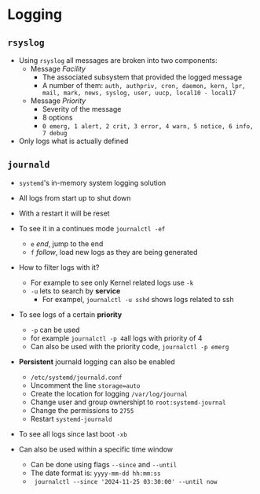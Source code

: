# Logging

## `rsyslog`
- Using `rsyslog` all messages are broken into two components:
   - Message *Facility*
      - The associated subsystem that provided the logged message
      - A number of them: `auth, authpriv, cron, daemon, kern, lpr, mail, mark, news, syslog, user, uucp, local10 - local17`
   - Message *Priority*
      - Severity of the message
      - 8 options
      - `0 emerg, 1 alert, 2 crit, 3 error, 4 warn, 5 notice, 6 info, 7 debug`
- Only logs what is actually defined

## `journald`
- `systemd`'s in-memory system logging solution
- All logs from start up to shut down
- With a restart it will be reset
- To see it in a continues mode `journalctl -ef`
   - `e` *end*, jump to the end
   - `f` *follow*, load new logs as they are being generated

- How to filter logs with it?
   - For example to see only Kernel related logs use `-k`
   - `-u` lets to search by **service**
      - For exampel, `journalctl -u sshd` shows logs related to ssh

- To see logs of a certain **priority**
   - `-p` can be used
   - for example `journalctl -p 4`all logs with priority of 4
   - Can also be used with the priority code, `journalctl -p emerg`

- **Persistent** journald logging can also be enabled
   - `/etc/systemd/journald.conf`
   - Uncomment the line `storage=auto`
   - Create the location for logging `/var/log/journal`
   - Change user and group ownershipt to `root:systemd-journal`
   - Change the permissions to `2755`
   - Restart `systemd-journald`

- To see all logs since last boot `-xb`
- Can also be used within a specific time window
   - Can be done using flags `--since` and `--until`
   - The date format is: `yyyy-mm-dd hh:mm:ss`
   - ` journalctl --since '2024-11-25 03:30:00' --until now`
